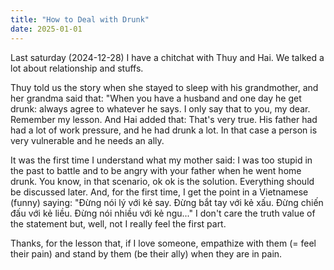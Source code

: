 ```yaml
---
title: "How to Deal with Drunk"
date: 2025-01-01
---
```


Last saturday (2024-12-28) I have a chitchat with Thuy and Hai. We talked a lot about relationship and stuffs.

Thuy told us the story when she stayed to sleep with his grandmother, and her grandma said that: "When you have a husband and one day he get drunk: always agree to whatever he says. I only say that to you, my dear. Remember my lesson.
And Hai added that: That's very true. His father had had a lot of work pressure, and he had drunk a lot. In that case a person is very vulnerable and he needs an ally.

It was the first time I understand what my mother said: I was too stupid in the past to battle and to be angry with your father when he went home drunk. You know, in that scenario, ok ok is the solution. Everything should be discussed later.
And, for the first time, I get the point in a Vietnamese (funny) saying: "Đừng nói lý với kẻ say. Đừng bắt tay với kẻ xấu. Đừng chiến đấu với kẻ liều. Đừng nói nhiều với kẻ ngu..." I don't care the truth value of the statement but, well, not I really feel the first part.

Thanks, for the lesson that, if I love someone, empathize with them (= feel their pain) and stand by them (be their ally) when they are in pain.
